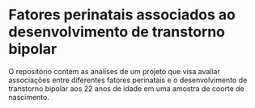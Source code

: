 # Fatores perinatais associados ao desenvolvimento de transtorno bipolar

O repositório contém as análises de um projeto que visa avaliar associações
entre diferentes fatores perinatais e o desenvolvimento de transtorno bipolar
aos 22 anos de idade em uma amostra de coorte de nascimento.

